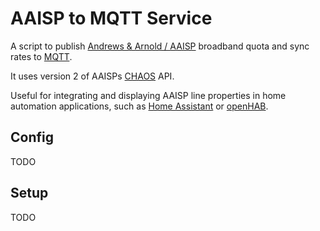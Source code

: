 # AAISP to MQTT Service #

A script to publish [Andrews & Arnold / AAISP](http://aa.net.uk) broadband quota and sync rates to [MQTT](http://mqtt.org/).

It uses version 2 of AAISPs [CHAOS](https://support.aa.net.uk/CHAOS) API.

Useful for integrating and displaying AAISP line properties in home automation applications, such as [Home Assistant](https://home-assistant.io/) or [openHAB](http://www.openhab.org/).

## Config ##

TODO

## Setup ##

TODO

